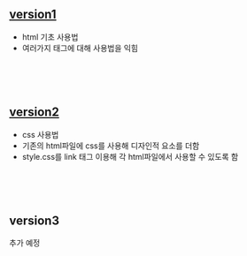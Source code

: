 ## <a href="https://zerow41.github.io/web1_html_internet/version1" target="_blank">version1</a>
- html 기초 사용법
- 여러가지 태그에 대해 사용법을 익힘
<br>
<br>
<br>

## <a href="https://zerow41.github.io/web1_html_internet/version2" target="_blank">version2</a>
- css 사용법
- 기존의 html파일에 css를 사용해 디자인적 요소를 더함
- style.css를 link 태그 이용해 각 html파일에서 사용할 수 있도록 함
<br>
<br>
<br>

## version3
추가 예정
